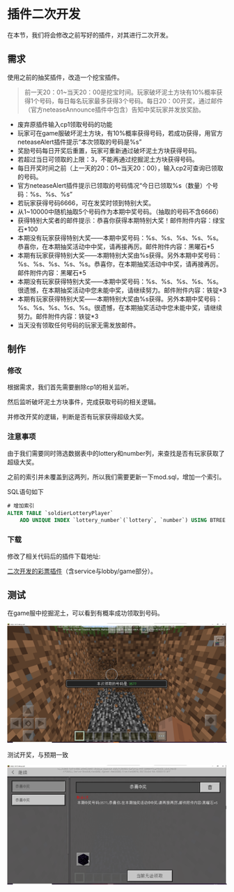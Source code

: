 # 插件二次开发

在本节，我们将会修改之前写好的插件，对其进行二次开发。

## 需求

使用之前的抽奖插件，改造一个挖宝插件。

> 前一天20：01~当天20：00是挖宝时间。玩家破坏泥土方块有10%概率获得1个号码，每日每名玩家最多获得3个号码。每日20：00开奖，通过邮件（官方neteaseAnnounce插件中包含）告知中奖玩家并发放奖励。

- 废弃原插件输入cp1领取号码的功能
- 玩家可在game服破坏泥土方块，有10%概率获得号码，若成功获得，用官方neteaseAlert插件提示“本次领取的号码是%s”
- 奖励号码每日开奖后重置，玩家可重新通过破坏泥土方块获得号码。
- 若超过当日可领取的上限：3，不能再通过挖掘泥土方块获得号码。
- 每日开奖时间之前（上一天的20：01~当天20：00），输入cp2可查询已领取的号码。
- 官方neteaseAlert插件提示已领取的号码情况“今日已领取%s（数量）个号码：%s、%s、%s”
- 若玩家获得号码6666，可在发奖时领到特别大奖。
- 从1~10000中随机抽取5个号码作为本期中奖号码。（抽取的号码不含6666）
- 获得特别大奖者的邮件提示：恭喜你获得本期特别大奖！邮件附件内容：绿宝石*100
- 本期没有玩家获得特别大奖——本期中奖号码：%s、%s、%s、%s、%s。恭喜你，在本期抽奖活动中中奖，请再接再厉。邮件附件内容：黑曜石*5
- 本期有玩家获得特别大奖——本期特别大奖由%s获得。另外本期中奖号码：%s、%s、%s、%s、%s。恭喜你，在本期抽奖活动中中奖，请再接再厉。邮件附件内容：黑曜石*5
- 本期没有玩家获得特别大奖——本期中奖号码：%s、%s、%s、%s、%s。很遗憾，在本期抽奖活动中您未能中奖，请继续努力。邮件附件内容：铁锭*3
- 本期有玩家获得特别大奖——本期特别大奖由%s获得。另外本期中奖号码：%s、%s、%s、%s、%s。很遗憾，在本期抽奖活动中您未能中奖，请继续努力。邮件附件内容：铁锭*3
- 当天没有领取任何号码的玩家无需发放邮件。

## 制作

### 修改

根据需求，我们首先需要删除cp1的相关监听。

然后监听破坏泥土方块事件，完成获取号码的相关逻辑。

并修改开奖的逻辑，判断是否有玩家获得超级大奖。

### 注意事项

由于我们需要同时筛选数据表中的lottery和number列，来查找是否有玩家获取了超级大奖。

之前的索引并未覆盖到这两列，所以我们需要更新一下mod.sql，增加一个索引。

SQL语句如下

```sql
# 增加索引
ALTER TABLE `soldierLotteryPlayer`
    ADD UNIQUE INDEX `lottery_number`(`lottery`, `number`) USING BTREE COMMENT '彩票id和彩票号码的索引';
```

### 下载

修改了相关代码后的插件下载地址:

[二次开发的彩票插件](https://g79.gdl.netease.com/pluginguide04-08.zip)（含service与lobby/game部分）。



## 测试

在game服中挖掘泥土，可以看到有概率成功领取到号码。

![](./images/mod-1.png)

测试开奖，与预期一致

![](./images/mod-2.png)

